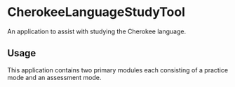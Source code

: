 # CherokeeLanguageStudyTool
 An application to assist with studying the Cherokee language.

## Usage
This application contains two primary modules each consisting of a practice mode and an assessment mode.
